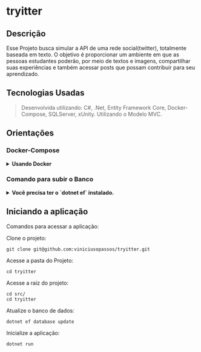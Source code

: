# tryitter

## Descrição
Esse Projeto busca simular a API de uma rede social(twitter), totalmente baseada em texto. O objetivo é proporcionar um ambiente em que as pessoas estudantes poderão, por meio de textos e imagens, compartilhar suas experiências e também acessar posts que possam contribuir para seu aprendizado.

## Tecnologias Usadas

> Desenvolvida utilizando: C#, .Net, Entity Framework Core, Docker-Compose, SQLServer, xUnity. Utilizando o Modelo MVC.

## Orientações

### Docker-Compose

<details>
  <summary><strong>Usando Docker</strong></summary><br />
 
  > Rode o serviço `SQLServer`: entra na pasta com o comando: `cd src/` e inicialize o Contêiner com o comando: `docker-compose up -d`.
</details>

### Comando para subir o Banco

<details>
  <summary><strong>Você precisa ter o `dotnet ef` instalado.</strong></summary><br />

  Para instalar globalmente use

  > `dotnet tool install --global dotnet-ef`
  
  Para atualizar o Banco de dados use
  
  > `dotnet ef database update`
</details>

## Iniciando a aplicação

Comandos para acessar a aplicação:

Clone o projeto:

`git clone git@github.com:viniciusopassos/tryitter.git`

Acesse a pasta do Projeto:

`cd tryitter`

Acesse a raiz do projeto:

`cd src/`<br>
`cd tryitter`

Atualize o banco de dados:

`dotnet ef database update`

Inicialize a aplicação:

`dotnet run`
